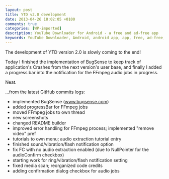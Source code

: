 ```yaml
---
layout: post
title: YTD v2.0 development
date: 2013-04-26 18:02:05 +0100
comments: true
categories: [WP-imported]
description: YouTube Downloader for Android - a free and ad-free app
keywords: YouTube Downloader, Android, android app, app, free, ad-free, no ads, dentex, video, YouTube, downloader
---
```


The development of YTD version 2.0 is slowly coming to the end!

Today I finished the implementation of BugSense to keep track of application's Crashes from the next version's user base, and finally I added a progress bar into the notification for the FFmpeg audio jobs in progress.

Neat.

...from the latest GitHub commits logs:
	
  * implemented BugSense (www.bugsense.com)
  * added progressBar for FFmpeg jobs
  * moved FFmpeg jobs to own thread
  * new screenshots
  * changed README builder
  * improved error handling for FFmpeg process; implemented "remove video" pref
  * tutorials to own menu; audio extraction tutorial entry
  * finished sound/vibration/flash notification option
  * fix FC with no audio extraction enabled (due to NullPointer for the audioConfirm checkbox)
  * starting work for ring/vibration/flash notification setting
  * fixed media scan; reorganized code credits
  * adding confirmation dialog checkbox for audio jobs



